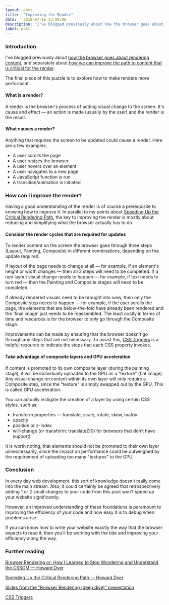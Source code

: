 ```yaml
---
layout: post
title:  "Improving the Render"
date:   2018-07-16 13:00:00
description: "I've blogged previously about how the browser goes about rendering content, and separately about how we can improve the path to content that is critical for the render. The final piece of this puzzle is to explore how to make renders more performant."
label: post
---
```


### Introduction

I've blogged previously about <a href="http://howard-dyer.co.uk/browser-rendering-or-how-i-learned-to-stop-wondering-and-understand-the-cssom.html" target="_blank">how the browser goes about rendering content</a>, and separately about <a href="http://howard-dyer.co.uk/speeding-up-the-critical-rendering-path.html" target="_blank">how we can improve the path to content that is critical for the render</a>.

The final piece of this puzzle is to explore how to make renders more performant.

#### What is a render?

A render is the browser's process of adding visual change to the screen. It's cause and effect &mdash; an action is made (usually by the user) and the render is the result.

#### What causes a render?

Anything that requires the screen to be updated could cause a render. Here are a few examples:
<ul>
	<li>A user scrolls the page</li>
	<li>A user resizes the browser</li>
	<li>A user hovers over an element</li>
    <li>A user navigates to a new page</li>
	<li>A JavaScript function is run</li>
	<li>A transition/animation is initiated</li>
</ul>

### How can I improve the render?

Having a good understanding of the render is of course a prerequisite to knowing how to improve it. In parallel to my points about <a href="http://http://howard-dyer.co.uk/speeding-up-the-critical-rendering-path.html" target="_blank">Speeding Up the Critical Rendering Path</a>, the key to improving the render is mostly about reducing and simplifying what the browser actually has to do.

#### Consider the render cycles that are required for updates

To render content on the screen the browser goes through three steps (Layout, Painting, Composite) in different combinations, depending on the update required.

If layout of the page needs to change at all &mdash; for example, if an element's height or width changes &mdash; then all 3 steps will need to be completed. If a non layout visual change needs to happen &mdash; for example, if text needs to turn red &mdash; then the Painting and Composite stages will need to be completed.

If already rendered visuals need to be brought into view, then only the Composite step needs to happen &mdash; for example, if the user scrolls the page, the elements that are below-the-fold have already been rendered and the 'final image' just needs to be reassembled. The least costly in terms of time and resources is for the browser to *only* go through the Composite stage.

Improvements can be made by ensuring that the browser doesn't go through any steps that are not necessary. To assist this, <a href="https://csstriggers.com/" target="_blank">CSS Triggers</a> is a helpful resource to indicate the steps that each CSS property invokes.

#### Take advantage of composite layers and GPU acceleration

If content is promoted to its own composite layer (during the painting stage), it will be individually uploaded to the GPU as a "texture" (flat image). Any visual change on content within its own layer will only require a Composite step, since the "texture" is simply swapped out by the GPU. This is called GPU acceleration.

You can actually instigate the creation of a layer by using certain CSS styles, such as:

<ul>
    <li>transform properties &mdash; translate, scale, rotate, skew, matrix</li>
    <li>opacity</li>
    <li>position or z-index</li>
    <li>will-change (or transform: translateZ(0) for browsers that don’t have support)</li>
</ul>

It is worth noting, that elements should not be promoted to their own layer unneccessarily,  since the impact on performance could be outweighed by the requirement of uploading too many "textures" to the GPU.

### Conclusion

In every day web development, this sort of knowledge doesn't really come into the main stream. Also, it could certainly be agreed that retrospectively adding 1 or 2 small changes to your code from this post won't speed up your website significantly.

However, an improved understanding of these foundations is paramount to improving the efficiency of your code and how easy it is to debug when problems arise.

If you can know how to write your website exactly the way that the browser expects to read it, then you'll be working with the tide and improving your efficiency along the way.

### Further reading

<a href="http://howard-dyer.co.uk/browser-rendering-or-how-i-learned-to-stop-wondering-and-understand-the-cssom.html"
target="_blank">Browser Rendering or: How I Learned to Stop Wondering and Understand the CSSOM — Howard Dyer</a>

<a href="http://howard-dyer.co.uk/speeding-up-the-critical-rendering-path.html" target="_blank">Speeding Up the Critical Rendering Path — Howard Dyer</a>

<a href="https://docs.google.com/presentation/d/1tADQjXUTpXKi8srWbPp7EfmF68Gx-krhVBxT5NgmHxk/edit?usp=sharing" target="_blank">Slides from the "Browser Rendering (deep dive)" presentation</a>

<a href="https://csstriggers.com/" target="_blank">CSS Triggers</a>
